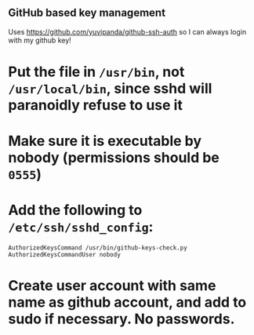 ## GitHub based key management ##

Uses https://github.com/yuvipanda/github-ssh-auth so I can always login with my github key!

# Put the file in `/usr/bin`, not `/usr/local/bin`, since sshd will paranoidly refuse to use it
# Make sure it is executable by nobody (permissions should be `0555`)
# Add the following to `/etc/ssh/sshd_config`:
  ```
  AuthorizedKeysCommand /usr/bin/github-keys-check.py
  AuthorizedKeysCommandUser nobody
  ```
# Create user account with same name as github account, and add to sudo if necessary. No passwords.
